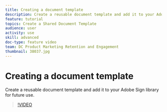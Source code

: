 ```yaml
---
title: Creating a document template
description: Create a reusable document template and add it to your Adobe Sign library for future use
feature: tutorial
topics: Create a Shared Document Template
audience: user
activity: use
skill: advanced
doc-type: feature video
team: DC Product Marketing Retention and Engagement
thumbnail: 38037.jpg
---
```


# Creating a document template

Create a reusable document template and add it to your Adobe Sign library for future use.

>[!VIDEO](https://video.tv.adobe.com/v/38037?hidetitle=true)
